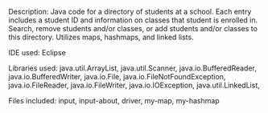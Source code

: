 Description: Java code for a directory of students at a school. Each entry includes a student ID and information on classes that student is enrolled in. Search, remove students and/or classes, or add students and/or classes to this directory. Utilizes maps, hashmaps, and linked lists.

IDE used: Eclipse

Libraries used: java.util.ArrayList, java.util.Scanner, java.io.BufferedReader, java.io.BufferedWriter, java.io.File, java.io.FileNotFoundException, java.io.FileReader, java.io.FileWriter, java.io.IOException, java.util.LinkedList, 

Files included: input, input-about, driver, my-map, my-hashmap
